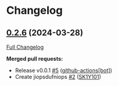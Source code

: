 # Changelog

## [0.2.6](https://github.com/SK1Y101/test/tree/0.2.6) (2024-03-28)

[Full Changelog](https://github.com/SK1Y101/test/compare/759278b8143e0ccea99aefb113e06788a4977368...0.2.6)

**Merged pull requests:**

- Release v0.0.1 [\#5](https://github.com/SK1Y101/test/pull/5) ([github-actions[bot]](https://github.com/apps/github-actions))
- Create jiopsdufniops [\#2](https://github.com/SK1Y101/test/pull/2) ([SK1Y101](https://github.com/SK1Y101))



